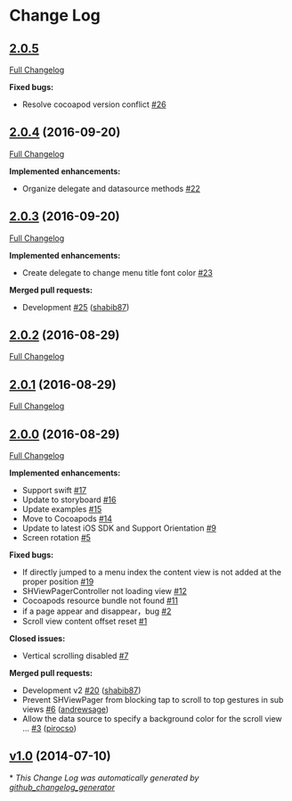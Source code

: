 # Change Log

## [2.0.5](https://github.com/shabib87/SHViewPager/tree/HEAD)

[Full Changelog](https://github.com/shabib87/SHViewPager/compare/2.0.4...HEAD)

**Fixed bugs:**

- Resolve cocoapod version conflict [\#26](https://github.com/shabib87/SHViewPager/issues/26)

## [2.0.4](https://github.com/shabib87/SHViewPager/tree/2.0.4) (2016-09-20)
[Full Changelog](https://github.com/shabib87/SHViewPager/compare/2.0.3...2.0.4)

**Implemented enhancements:**

- Organize delegate and datasource methods [\#22](https://github.com/shabib87/SHViewPager/issues/22)

## [2.0.3](https://github.com/shabib87/SHViewPager/tree/2.0.3) (2016-09-20)
[Full Changelog](https://github.com/shabib87/SHViewPager/compare/2.0.2...2.0.3)

**Implemented enhancements:**

- Create delegate to change menu title font color [\#23](https://github.com/shabib87/SHViewPager/issues/23)

**Merged pull requests:**

- Development [\#25](https://github.com/shabib87/SHViewPager/pull/25) ([shabib87](https://github.com/shabib87))

## [2.0.2](https://github.com/shabib87/SHViewPager/tree/2.0.2) (2016-08-29)
[Full Changelog](https://github.com/shabib87/SHViewPager/compare/2.0.1...2.0.2)

## [2.0.1](https://github.com/shabib87/SHViewPager/tree/2.0.1) (2016-08-29)
[Full Changelog](https://github.com/shabib87/SHViewPager/compare/2.0.0...2.0.1)

## [2.0.0](https://github.com/shabib87/SHViewPager/tree/2.0.0) (2016-08-29)
[Full Changelog](https://github.com/shabib87/SHViewPager/compare/v1.0...2.0.0)

**Implemented enhancements:**

- Support swift [\#17](https://github.com/shabib87/SHViewPager/issues/17)
- Update to storyboard [\#16](https://github.com/shabib87/SHViewPager/issues/16)
- Update examples [\#15](https://github.com/shabib87/SHViewPager/issues/15)
- Move to Cocoapods [\#14](https://github.com/shabib87/SHViewPager/issues/14)
- Update to latest iOS SDK and Support Orientation [\#9](https://github.com/shabib87/SHViewPager/issues/9)
- Screen rotation [\#5](https://github.com/shabib87/SHViewPager/issues/5)

**Fixed bugs:**

- If directly jumped to a menu index the content view is not added at the proper position [\#19](https://github.com/shabib87/SHViewPager/issues/19)
- SHViewPagerController not loading view [\#12](https://github.com/shabib87/SHViewPager/issues/12)
- Cocoapods resource bundle not found [\#11](https://github.com/shabib87/SHViewPager/issues/11)
- if a page appear and disappear，bug [\#2](https://github.com/shabib87/SHViewPager/issues/2)
- Scroll view content offset reset [\#1](https://github.com/shabib87/SHViewPager/issues/1)

**Closed issues:**

- Vertical scrolling disabled [\#7](https://github.com/shabib87/SHViewPager/issues/7)

**Merged pull requests:**

- Development v2 [\#20](https://github.com/shabib87/SHViewPager/pull/20) ([shabib87](https://github.com/shabib87))
- Prevent SHViewPager from blocking tap to scroll to top gestures in sub views  [\#6](https://github.com/shabib87/SHViewPager/pull/6) ([andrewsage](https://github.com/andrewsage))
- Allow the data source to specify a background color for the scroll view ... [\#3](https://github.com/shabib87/SHViewPager/pull/3) ([pirocso](https://github.com/pirocso))

## [v1.0](https://github.com/shabib87/SHViewPager/tree/v1.0) (2014-07-10)


\* *This Change Log was automatically generated by [github_changelog_generator](https://github.com/skywinder/Github-Changelog-Generator)*